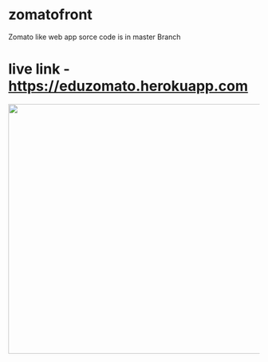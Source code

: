 # zomatofront
Zomato like web app 
sorce code is in master Branch
# live link - https://eduzomato.herokuapp.com 
<img src="https://i.ibb.co/jMdgzVZ/image-search-1638814021727.jpg" height="500px" width="600px"/>
